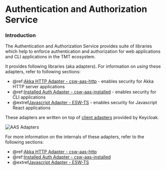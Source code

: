 # Authentication and Authorization Service

### Introduction

The Authentication and Authorization Service provides suite of libraries which help to enforce authentication and authorization 
for web applications and CLI applications in the TMT ecosystem.

It provides following libraries (aka adapters). For information on _using_ these adapters, refer to following sections:

- @ref:[Akka HTTP Adapter - csw-aas-http](../../services/aas/csw-aas-http.md) - enables security for Akka HTTP server applications 
- @ref:[Installed Auth Adapter - csw-aas-installed](../../services/aas/csw-aas-installed.md) - enables security for CLI applications 
- @extref[Javascript Adapter - ESW-TS](esw_ts:aas/auth-components.html) - enables security for Javascript React applications

These adapters are written on top of [client adapters](https://www.keycloak.org/securing-apps/javascript-adapter) provided by Keycloak.

![AAS Adapters](aas-adapters.png) 

For more information on the internals of these adapters, refer to the following sections:

- @ref:[Akka HTTP Adapter - csw-aas-http](./csw-aas-http.md) 
- @ref:[Installed Auth Adapter - csw-aas-installed](./csw-aas-installed.md) 
- @extref[Javascript Adapter - ESW-TS](esw_ts:aas/auth-components.html)
